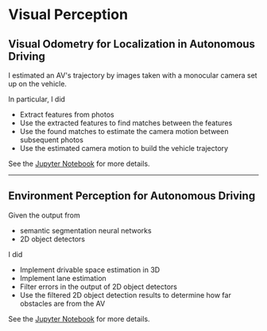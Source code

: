 # Visual Perception

## Visual Odometry for Localization in Autonomous Driving
I estimated an AV's trajectory by images taken with a monocular camera set up on the vehicle. 

In particular, I did
- Extract features from photos
- Use the extracted features to find matches between the features
- Use the found matches to estimate the camera motion between subsequent photos
- Use the estimated camera motion to build the vehicle trajectory

See the [Jupyter Notebook](Visual%20Odometry/Visual%20Odometry%20for%20Localization%20in%20Autonomous%20Driving.ipynb) for more details.

- - - -
## Environment Perception for Autonomous Driving
Given the output from 
- semantic segmentation neural networks
- 2D object detectors

I did
- Implement drivable space estimation in 3D
- Implement lane estimation
- Filter errors in the output of 2D object detectors
- Use the filtered 2D object detection results to determine how far obstacles are from the AV

See the [Jupyter Notebook](Environment%20Perception/Environment%20Perception%20For%20Self-Driving%20Cars%20-%20Learner%20-%20v1.ipynb) for more details.
